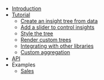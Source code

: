 <!-- markdownlint-disable first-line-heading -->

- [Introduction](README.md)
- [Tutorial](tutorial.md)
  - [Create an insight tree from data](tutorial.md#create-an-insight-tree-from-data)
  - [Add a slider to control insights](tutorial.md#add-a-slider-to-control-insights)
  - [Style the tree](tutorial.md#style-the-tree)
  - [Render custom trees](tutorial.md#render-custom-trees)
  - [Integrating with other libraries](tutorial.md#integrating-with-other-libraries)
  - [Custom aggregation](tutorial.md#custom-aggregation)
- [API](api.md)
- Examples
  - [Sales](sales.md)
